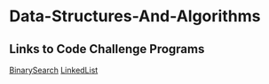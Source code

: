 # Data-Structures-And-Algorithms

## Links to Code Challenge Programs

[BinarySearch](https://github.com/IanGifford261/Data-Structures-And-Algorithms/tree/master/Code-Challenges/BinarySearch)
[LinkedList](https://github.com/IanGifford261/Data-Structures-And-Algorithms/tree/master/Code-Challenges/LinkedList)
